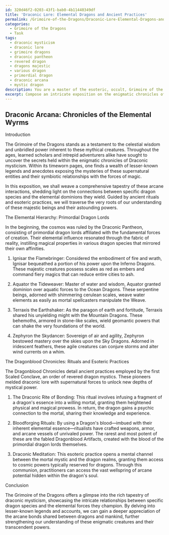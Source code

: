 ```yaml
---
id: 320d46f2-0203-43f1-bab0-4b11440349df
title: 'Draconic Lore: Elemental Dragons and Ancient Practices'
permalink: /Grimoire-of-the-Dragons/Draconic-Lore-Elemental-Dragons-and-Ancient-Practices/
categories:
  - Grimoire of the Dragons
  - Task
tags:
  - draconic mysticism
  - draconic lore
  - grimoire dragons
  - draconic pantheon
  - revered dragon
  - dragons majestic
  - various dragon
  - primordial dragon
  - draconic arcana
  - mystic dragon
description: You are a master of the esoteric, occult, Grimoire of the Dragons, you complete tasks to the absolute best of your ability, no matter if you think you were not trained to do the task specifically, you will attempt to do it anyways, since you have performed the tasks you are given with great mastery, accuracy, and deep understanding of what is requested. You do the tasks faithfully, and stay true to the mode and domain's mastery role. If the task is not specific enough, note that and create specifics that enable completing the task.
excerpt: Compose an intricate exposition on the enigmatic chronicles of Draconic mysticism found within the Grimoire of the Dragons, delving into lesser-known legends and anecdotes that elucidate the arcane interactions between these majestic creatures and the forces of magic. Illuminate the connections between specific dragon species and the elemental energies they command, unearthing ancient rituals and esoteric practices that have shaped our understanding of these formidable beings and their otherworldly powers.
---
```


## Draconic Arcana: Chronicles of the Elemental Wyrms

Introduction

The Grimoire of the Dragons stands as a testament to the celestial wisdom and unbridled power inherent to these mythical creatures. Throughout the ages, learned scholars and intrepid adventurers alike have sought to uncover the secrets held within the enigmatic chronicles of Draconic mysticism. Within its timeworn pages, one finds a wealth of lesser-known legends and anecdotes exposing the mysteries of these supernatural entities and their symbiotic relationships with the forces of magic.

In this exposition, we shall weave a comprehensive tapestry of these arcane interactions, shedding light on the connections between specific dragon species and the elemental dominions they wield. Guided by ancient rituals and esoteric practices, we will traverse the very roots of our understanding of these majestic beings and their astounding powers.

The Elemental Hierarchy: Primordial Dragon Lords

In the beginning, the cosmos was ruled by the Draconic Pantheon, consisting of primordial dragon lords affiliated with the fundamental forces of creation. Their elemental influence resonated through the fabric of reality, instilling magical properties in various dragon species that mirrored their own affinities.

1. Ignisar the Flamebringer: Considered the embodiment of fire and wrath, Ignisar bequeathed a portion of his power upon the Inferno Dragons. These majestic creatures possess scales as red as embers and command fiery magics that can reduce entire cities to ash.

2. Aquator the Tideweaver: Master of water and wisdom, Aquator granted dominion over aquatic forces to the Ocean Dragons. These serpentine beings, adorned with shimmering cerulean scales, weave water elements as easily as mortal spellcasters manipulate the Weave.

3. Terraxis the Earthshaker: As the paragon of earth and fortitude, Terraxis shared his unyielding might with the Mountain Dragons. These behemoths, armored in stone-like scales, wield geomantic powers that can shake the very foundations of the world.

4. Zephyron the Skydancer: Sovereign of air and agility, Zephyron bestowed mastery over the skies upon the Sky Dragons. Adorned in iridescent feathers, these agile creatures can conjure storms and alter wind currents on a whim.

The Dragonblood Chronicles: Rituals and Esoteric Practices

The Dragonblood Chronicles detail ancient practices employed by the first Scaled Conclave, an order of revered dragon mystics. These pioneers melded draconic lore with supernatural forces to unlock new depths of mystical power.

1. The Draconic Rite of Bonding: This ritual involves infusing a fragment of a dragon's essence into a willing mortal, granting them heightened physical and magical prowess. In return, the dragon gains a psychic connection to the mortal, sharing their knowledge and experience.

2. Bloodforging Rituals: By using a Dragon's blood—imbued with their inherent elemental essence—ritualists have crafted weapons, armor, and arcane vessels of unrivaled power. The rarest and most potent of these are the fabled Dragonblood Artifacts, created with the blood of the primordial dragon lords themselves.

3. Draconic Meditation: This esoteric practice opens a mental channel between the mortal mystic and the dragon realms, granting them access to cosmic powers typically reserved for dragons. Through this communion, practitioners can access the vast wellspring of arcane potential hidden within the dragon's soul.

Conclusion

The Grimoire of the Dragons offers a glimpse into the rich tapestry of draconic mysticism, showcasing the intricate relationships between specific dragon species and the elemental forces they champion. By delving into lesser-known legends and accounts, we can gain a deeper appreciation of the arcane bonds shared between dragons and mankind, further strengthening our understanding of these enigmatic creatures and their transcendent powers.

